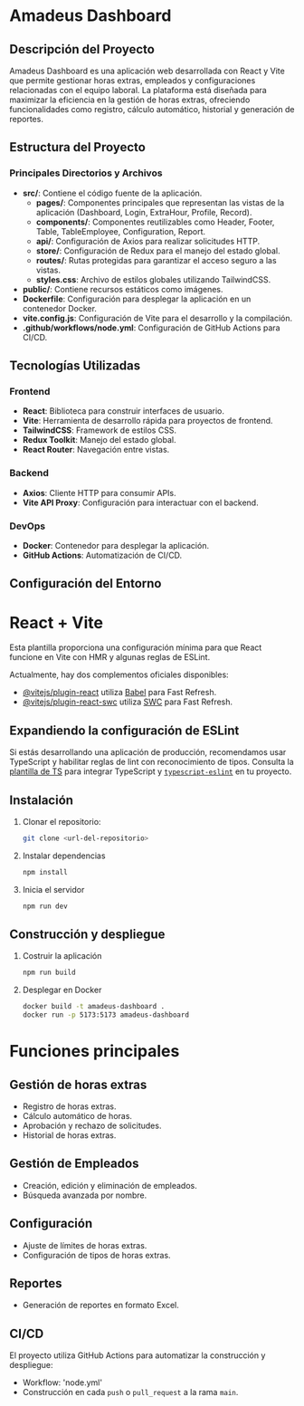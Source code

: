 # Amadeus Dashboard

## Descripción del Proyecto

Amadeus Dashboard es una aplicación web desarrollada con React y Vite que permite gestionar horas extras, empleados y configuraciones relacionadas con el equipo laboral. La plataforma está diseñada para maximizar la eficiencia en la gestión de horas extras, ofreciendo funcionalidades como registro, cálculo automático, historial y generación de reportes.

## Estructura del Proyecto

### Principales Directorios y Archivos
- **src/**: Contiene el código fuente de la aplicación.
  - **pages/**: Componentes principales que representan las vistas de la aplicación (Dashboard, Login, ExtraHour, Profile, Record).
  - **components/**: Componentes reutilizables como Header, Footer, Table, TableEmployee, Configuration, Report.
  - **api/**: Configuración de Axios para realizar solicitudes HTTP.
  - **store/**: Configuración de Redux para el manejo del estado global.
  - **routes/**: Rutas protegidas para garantizar el acceso seguro a las vistas.
  - **styles.css**: Archivo de estilos globales utilizando TailwindCSS.
- **public/**: Contiene recursos estáticos como imágenes.
- **Dockerfile**: Configuración para desplegar la aplicación en un contenedor Docker.
- **vite.config.js**: Configuración de Vite para el desarrollo y la compilación.
- **.github/workflows/node.yml**: Configuración de GitHub Actions para CI/CD.

## Tecnologías Utilizadas

### Frontend
- **React**: Biblioteca para construir interfaces de usuario.
- **Vite**: Herramienta de desarrollo rápida para proyectos de frontend.
- **TailwindCSS**: Framework de estilos CSS.
- **Redux Toolkit**: Manejo del estado global.
- **React Router**: Navegación entre vistas.

### Backend
- **Axios**: Cliente HTTP para consumir APIs.
- **Vite API Proxy**: Configuración para interactuar con el backend.

### DevOps
- **Docker**: Contenedor para desplegar la aplicación.
- **GitHub Actions**: Automatización de CI/CD.

## Configuración del Entorno
# React + Vite

Esta plantilla proporciona una configuración mínima para que React funcione en Vite con HMR y algunas reglas de ESLint.

Actualmente, hay dos complementos oficiales disponibles:

- [@vitejs/plugin-react](https://github.com/vitejs/vite-plugin-react/blob/main/packages/plugin-react/README.md) utiliza [Babel](https://babeljs.io/) para Fast Refresh.
- [@vitejs/plugin-react-swc](https://github.com/vitejs/vite-plugin-react-swc) utiliza [SWC](https://swc.rs/) para Fast Refresh.

## Expandiendo la configuración de ESLint

Si estás desarrollando una aplicación de producción, recomendamos usar TypeScript y habilitar reglas de lint con reconocimiento de tipos. Consulta la [plantilla de TS](https://github.com/vitejs/vite/tree/main/packages/create-vite/template-react-ts) para integrar TypeScript y [`typescript-eslint`](https://typescript-eslint.io) en tu proyecto.

## Instalación

1. Clonar el repositorio:
   ```bash
   git clone <url-del-repositorio>
2. Instalar dependencias
    ```bash
   npm install
3. Inicia el servidor
    ```bash
   npm run dev

## Construcción y despliegue

1. Costruir la aplicación
    ```bash
   npm run build
2. Desplegar en Docker
    ```bash
   docker build -t amadeus-dashboard .
   docker run -p 5173:5173 amadeus-dashboard

# Funciones principales
## Gestión de horas extras
- Registro de horas extras.
- Cálculo automático de horas.
- Aprobación y rechazo de solicitudes.
- Historial de horas extras.
## Gestión de Empleados
- Creación, edición y eliminación de empleados.
- Búsqueda avanzada por nombre.
## Configuración
- Ajuste de límites de horas extras.
- Configuración de tipos de horas extras.
## Reportes
- Generación de reportes en formato Excel.
## CI/CD
El proyecto utiliza GitHub Actions para automatizar la construcción y despliegue:

- Workflow: 'node.yml'
- Construcción en cada `push` o `pull_request` a la rama `main`.
